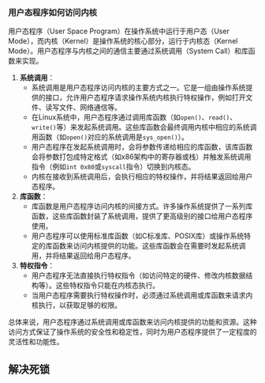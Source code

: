 ### 用户态程序如何访问内核

用户态程序（User Space Program）在操作系统中运行于用户态（User Mode），而内核（Kernel）是操作系统的核心部分，运行于内核态（Kernel Mode）。用户态程序与内核之间的通信主要通过系统调用（System Call）和库函数来实现。

1. **系统调用**：
   - 系统调用是用户态程序访问内核的主要方式之一。它是一组由操作系统提供的接口，允许用户态程序请求操作系统内核执行特权操作，例如打开文件、读写文件、网络通信等。
   - 在Linux系统中，用户态程序通过调用库函数（如`open()`、`read()`、`write()`等）来发起系统调用。这些库函数会最终调用内核中相应的系统调用函数（如`open()`对应的系统调用是`sys_open()`）。
   - 用户态程序在发起系统调用时，会将参数传递给相应的库函数，该库函数会将参数打包成特定格式（如x86架构中的寄存器或栈）并触发系统调用指令（例如`int 0x80`或`syscall`指令）切换到内核态。
   - 内核在接收到系统调用后，会执行相应的特权操作，并将结果返回给用户态程序。
2. **库函数**：
   - 库函数是用户态程序访问内核的间接方式。许多操作系统提供了一系列库函数，这些库函数封装了系统调用，提供了更高级别的接口给用户态程序使用。
   - 用户态程序可以使用标准库函数（如C标准库、POSIX库）或操作系统特定的库函数来访问内核提供的功能。这些库函数会在需要时发起系统调用，并将结果返回给用户态程序。
3. **特权指令**：
   - 用户态程序无法直接执行特权指令（如访问特定的硬件、修改内核数据结构等）。这些特权指令只能在内核态执行。
   - 当用户态程序需要执行特权操作时，必须通过系统调用或库函数来请求内核执行，以获取足够的权限。

总体来说，用户态程序通过系统调用或库函数来访问内核提供的功能和资源。这种访问方式保证了操作系统的安全性和稳定性，同时为用户态程序提供了一定程度的灵活性和功能性。

## 解决死锁